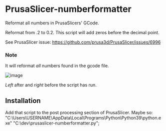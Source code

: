 # PrusaSlicer-numberformatter
Reformat all numbers in PrusaSlicers' GCode. 

Reformat from .2 to 0.2. This script will add zeros before the decimal point. 

See PrusaSlicer issue: https://github.com/prusa3d/PrusaSlicer/issues/6996

### Note
It will reformat _all_ numbers found in the gcode file.

![image](https://user-images.githubusercontent.com/10420187/148681885-d3729649-419c-42be-98b1-9b5a87cd4cb0.png)

_Left_ after and _right_ before the script has run.

## Installation
Add that script to the post processing section of PrusaSlicer.
Maybe so: 
"C:\Users\USERNAME\AppData\Local\Programs\Python\Python39\python.exe" "C:\dev\prusaslicer-numberformatter.py";

